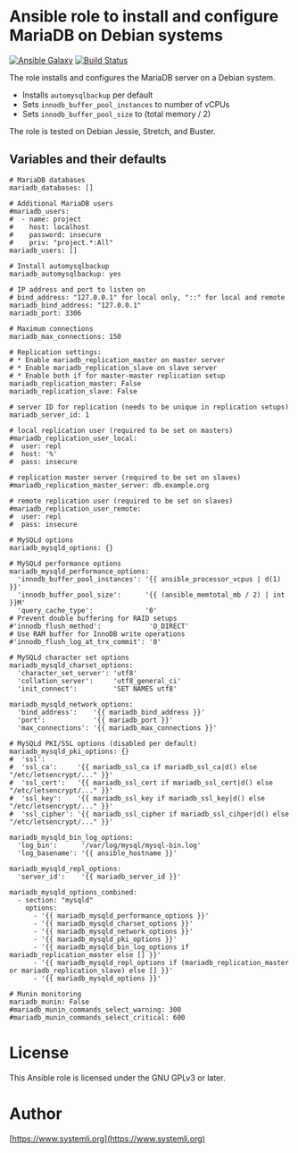 # Ansible role to install and configure MariaDB on Debian systems

[![Ansible Galaxy](http://img.shields.io/badge/ansible--galaxy-mariadb-blue.svg)](https://galaxy.ansible.com/systemli/mariadb/) [![Build Status](https://travis-ci.org/systemli/ansible-role-mariadb.svg?branch=master)](https://travis-ci.org/systemli/ansible-role-mariadb)

The role installs and configures the MariaDB server on a Debian system.

* Installs `automysqlbackup` per default
* Sets `innodb_buffer_pool_instances` to number of vCPUs
* Sets `innodb_buffer_pool_size` to (total memory / 2)

The role is tested on Debian Jessie, Stretch, and Buster.

## Variables and their defaults

```
# MariaDB databases
mariadb_databases: []

# Additional MariaDB users
#mariadb_users:
#  - name: project
#    host: localhost
#    password: insecure
#    priv: "project.*:All"
mariadb_users: []

# Install automysqlbackup
mariadb_automysqlbackup: yes

# IP address and port to listen on
# bind_address: "127.0.0.1" for local only, "::" for local and remote
mariadb_bind_address: "127.0.0.1"
mariadb_port: 3306

# Maximum connections
mariadb_max_connections: 150

# Replication settings:
# * Enable mariadb_replication_master on master server
# * Enable mariadb_replication_slave on slave server
# * Enable both if for master-master replication setup
mariadb_replication_master: False
mariadb_replication_slave: False

# server ID for replication (needs to be unique in replication setups)
mariadb_server_id: 1

# local replication user (required to be set on masters)
#mariadb_replication_user_local:
#  user: repl
#  host: '%'
#  pass: insecure

# replication master server (required to be set on slaves)
#mariadb_replication_master_server: db.example.org

# remote replication user (required to be set on slaves)
#mariadb_replication_user_remote:
#  user: repl
#  pass: insecure

# MySQLd options
mariadb_mysqld_options: {}

# MySQLd performance options
mariadb_mysqld_performance_options:
  'innodb_buffer_pool_instances': '{{ ansible_processor_vcpus | d(1) }}'
  'innodb_buffer_pool_size':      '{{ (ansible_memtotal_mb / 2) | int }}M'
  'query_cache_type':             '0'
# Prevent double buffering for RAID setups
#'innodb_flush_method':            'O_DIRECT'
# Use RAM buffer for InnoDB write operations
#'innodb_flush_log_at_trx_commit': '0'

# MySQLd character set options
mariadb_mysqld_charset_options:
  'character_set_server': 'utf8'
  'collation_server':     'utf8_general_ci'
  'init_connect':         'SET NAMES utf8'

mariadb_mysqld_network_options:
  'bind_address':    '{{ mariadb_bind_address }}'
  'port':            '{{ mariadb_port }}'
  'max_connections': '{{ mariadb_max_connections }}'

# MySQLd PKI/SSL options (disabled per default)
mariadb_mysqld_pki_options: {}
#  'ssl':
#  'ssl_ca':     '{{ mariadb_ssl_ca if mariadb_ssl_ca|d() else "/etc/letsencrypt/..." }}'
#  'ssl_cert':   '{{ mariadb_ssl_cert if mariadb_ssl_cert|d() else "/etc/letsencrypt/..." }}'
#  'ssl_key':    '{{ mariadb_ssl_key if mariadb_ssl_key|d() else "/etc/letsencrypt/..." }}'
#  'ssl_cipher': '{{ mariadb_ssl_cipher if mariadb_ssl_cihper|d() else "/etc/letsencrypt/..." }}'

mariadb_mysqld_bin_log_options:
  'log_bin':      '/var/log/mysql/mysql-bin.log'
  'log_basename': '{{ ansible_hostname }}'

mariadb_mysqld_repl_options:
  'server_id':    '{{ mariadb_server_id }}'

mariadb_mysqld_options_combined:
  - section: "mysqld"
    options:
      - '{{ mariadb_mysqld_performance_options }}'
      - '{{ mariadb_mysqld_charset_options }}'
      - '{{ mariadb_mysqld_network_options }}'
      - '{{ mariadb_mysqld_pki_options }}'
      - '{{ mariadb_mysqld_bin_log_options if mariadb_replication_master else [] }}'
      - '{{ mariadb_mysqld_repl_options if (mariadb_replication_master or mariadb_replication_slave) else [] }}'
      - '{{ mariadb_mysqld_options }}'

# Munin monitoring
mariadb_munin: False
#mariadb_munin_commands_select_warning: 300
#mariadb_munin_commands_select_critical: 600
```

# License

This Ansible role is licensed under the GNU GPLv3 or later.

# Author

[https://www.systemli.org](https://www.systemli.org)
